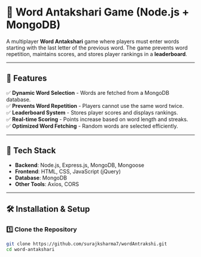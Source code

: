 # 📝 Word Antakshari Game (Node.js + MongoDB)

A multiplayer **Word Antakshari** game where players must enter words starting with the last letter of the previous word. The game prevents word repetition, maintains scores, and stores player rankings in a **leaderboard**.

---

## 🚀 Features
✅ **Dynamic Word Selection** - Words are fetched from a MongoDB database.  
✅ **Prevents Word Repetition** - Players cannot use the same word twice.  
✅ **Leaderboard System** - Stores player scores and displays rankings.  
✅ **Real-time Scoring** - Points increase based on word length and streaks.  
✅ **Optimized Word Fetching** - Random words are selected efficiently.  

---

## 📌 **Tech Stack**
- **Backend**: Node.js, Express.js, MongoDB, Mongoose
- **Frontend**: HTML, CSS, JavaScript (jQuery)
- **Database**: MongoDB
- **Other Tools**: Axios, CORS

---

## 🛠️ **Installation & Setup**

### **1️⃣ Clone the Repository**
```sh
git clone https://github.com/surajksharma7/wordAntrakshi.git
cd word-antakshari
